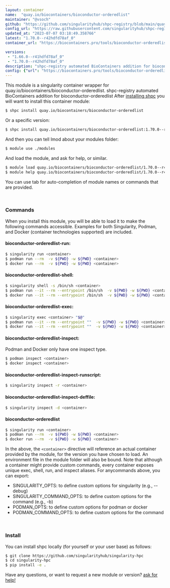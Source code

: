 ```yaml
---
layout: container
name:  "quay.io/biocontainers/bioconductor-orderedlist"
maintainer: "@vsoch"
github: "https://github.com/singularityhub/shpc-registry/blob/main/quay.io/biocontainers/bioconductor-orderedlist/container.yaml"
config_url: "https://raw.githubusercontent.com/singularityhub/shpc-registry/main/quay.io/biocontainers/bioconductor-orderedlist/container.yaml"
updated_at: "2023-07-07 03:18:49.358766"
latest: "1.70.0--r42hdfd78af_0"
container_url: "https://biocontainers.pro/tools/bioconductor-orderedlist"

versions:
 - "1.66.0--r41hdfd78af_0"
 - "1.70.0--r42hdfd78af_0"
description: "shpc-registry automated BioContainers addition for bioconductor-orderedlist"
config: {"url": "https://biocontainers.pro/tools/bioconductor-orderedlist", "maintainer": "@vsoch", "description": "shpc-registry automated BioContainers addition for bioconductor-orderedlist", "latest": {"1.70.0--r42hdfd78af_0": "sha256:537cb4c4d0f0163e0e1b5190db47e826e991c5367d6b2b8df68098e96f430e6d"}, "tags": {"1.66.0--r41hdfd78af_0": "sha256:8de59ef1eda6e750f91055f6b850a54c571a542501d80449c7f91b31f8e71d3b", "1.70.0--r42hdfd78af_0": "sha256:537cb4c4d0f0163e0e1b5190db47e826e991c5367d6b2b8df68098e96f430e6d"}, "docker": "quay.io/biocontainers/bioconductor-orderedlist"}
---
```


This module is a singularity container wrapper for quay.io/biocontainers/bioconductor-orderedlist.
shpc-registry automated BioContainers addition for bioconductor-orderedlist
After [installing shpc](#install) you will want to install this container module:


```bash
$ shpc install quay.io/biocontainers/bioconductor-orderedlist
```

Or a specific version:

```bash
$ shpc install quay.io/biocontainers/bioconductor-orderedlist:1.70.0--r42hdfd78af_0
```

And then you can tell lmod about your modules folder:

```bash
$ module use ./modules
```

And load the module, and ask for help, or similar.

```bash
$ module load quay.io/biocontainers/bioconductor-orderedlist/1.70.0--r42hdfd78af_0
$ module help quay.io/biocontainers/bioconductor-orderedlist/1.70.0--r42hdfd78af_0
```

You can use tab for auto-completion of module names or commands that are provided.

<br>

### Commands

When you install this module, you will be able to load it to make the following commands accessible.
Examples for both Singularity, Podman, and Docker (container technologies supported) are included.

#### bioconductor-orderedlist-run:

```bash
$ singularity run <container>
$ podman run --rm  -v ${PWD} -w ${PWD} <container>
$ docker run --rm  -v ${PWD} -w ${PWD} <container>
```

#### bioconductor-orderedlist-shell:

```bash
$ singularity shell -s /bin/sh <container>
$ podman run --it --rm --entrypoint /bin/sh  -v ${PWD} -w ${PWD} <container>
$ docker run --it --rm --entrypoint /bin/sh  -v ${PWD} -w ${PWD} <container>
```

#### bioconductor-orderedlist-exec:

```bash
$ singularity exec <container> "$@"
$ podman run --it --rm --entrypoint ""  -v ${PWD} -w ${PWD} <container> "$@"
$ docker run --it --rm --entrypoint ""  -v ${PWD} -w ${PWD} <container> "$@"
```

#### bioconductor-orderedlist-inspect:

Podman and Docker only have one inspect type.

```bash
$ podman inspect <container>
$ docker inspect <container>
```

#### bioconductor-orderedlist-inspect-runscript:

```bash
$ singularity inspect -r <container>
```

#### bioconductor-orderedlist-inspect-deffile:

```bash
$ singularity inspect -d <container>
```



#### bioconductor-orderedlist

```bash
$ singularity run <container>
$ podman run --rm  -v ${PWD} -w ${PWD} <container>
$ docker run --rm  -v ${PWD} -w ${PWD} <container>
```


In the above, the `<container>` directive will reference an actual container provided
by the module, for the version you have chosen to load. An environment file in the
module folder will also be bound. Note that although a container
might provide custom commands, every container exposes unique exec, shell, run, and
inspect aliases. For anycommands above, you can export:

 - SINGULARITY_OPTS: to define custom options for singularity (e.g., --debug)
 - SINGULARITY_COMMAND_OPTS: to define custom options for the command (e.g., -b)
 - PODMAN_OPTS: to define custom options for podman or docker
 - PODMAN_COMMAND_OPTS: to define custom options for the command

<br>

### Install

You can install shpc locally (for yourself or your user base) as follows:

```bash
$ git clone https://github.com/singularityhub/singularity-hpc
$ cd singularity-hpc
$ pip install -e .
```

Have any questions, or want to request a new module or version? [ask for help!](https://github.com/singularityhub/singularity-hpc/issues)